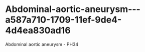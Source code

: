 # Abdominal-aortic-aneurysm---a587a710-1709-11ef-9de4-4d4ea830ad16
Abdominal aortic aneurysm - PH34

